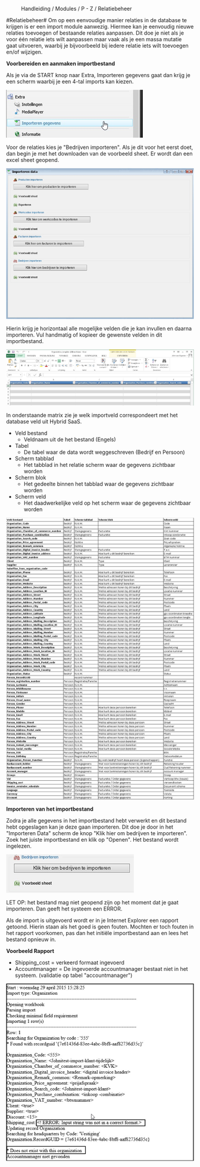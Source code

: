 <properties>
	<page>
		<title>Relatie-import</title>
	</page>
	<menu>
		<position>Handleiding / Modules / P - Z / Relatiebeheer</position>
		<title>Relatie-import</title>
	</menu>
</properties>


#Relatiebeheer#
<description>Om op een eenvoudige manier relaties in de database te krijgen is er een import module aanwezig. Hiermee kan je eenvoudig nieuwe relaties toevoegen of bestaande relaties aanpassen. Dit doe je niet als je voor één relatie iets wilt aanpassen maar vaak als je een massa mutatie gaat uitvoeren, waarbij je bijvoorbeeld bij iedere relatie iets wilt toevoegen en/of wijzigen.
</description>


**Voorbereiden en aanmaken importbestand**

Als je via de START knop naar Extra, Importeren gegevens gaat dan krijg je een scherm waarbij je een 4-tal imports kan kiezen.

![](images/import-start.jpg)

Voor de relaties kies je "Bedrijven importeren".
Als je dit voor het eerst doet, dan begin je met het downloaden van de voorbeeld sheet. Er wordt dan een excel sheet geopend.

![](images/import-scherm.jpg)

Hierin krijg je horizontaal alle mogelijke velden die je kan invullen en daarna importeren. Vul handmatig of kopieer de gewenste velden in dit importbestand.

![](images/import-voorbeeld-excel.jpg)

In onderstaande matrix zie je welk importveld correspondeert met het database veld uit Hybrid SaaS.
 
- Veld bestand			
	- Veldnaam uit de het bestand (Engels)
- Tabel
	- De tabel waar de data wordt weggeschreven (Bedrijf en Persoon)
- Scherm tabblad
	- Het tabblad in het relatie scherm waar de gegevens zichtbaar worden
- Scherm blok
	- Het gedeelte binnen het tabblad waar de gegevens zichtbaar worden
- Scherm veld
	- Het daadwerkelijke veld op het scherm waar de gegevens zichtbaar worden

![](images/import-matrix.jpg)

**Importeren van het importbestand**

Zodra je alle gegevens in het importbestand hebt verwerkt en dit bestand hebt opgeslagen kan je deze gaan importeren. Dit doe je door in het "Importeren Data" scherm de knop "Klik hier om bedrijven te importeren". Zoek het juiste importbestand en klik op "Openen". Het bestand wordt ingelezen.

![](images/import-import.jpg)

<div class="info">
LET OP: het bestand mag niet geopend zijn op het moment dat je gaat importeren. Dan geeft het systeem een ERROR.</div>

Als de import is uitgevoerd wordt er in je Internet Explorer een rapport getoond. Hierin staan als het goed is geen fouten. Mochten er toch fouten in het rapport voorkomen, pas dan het initiële importbestand aan en lees het bestand opnieuw in.

**Voorbeeld Rapport**

- Shipping_cost = verkeerd formaat ingevoerd
- Accountmanager = De ingevoerde accountmanager bestaat niet in het systeem. (validatie op tabel "accountmanager")

![](images/import-rapport.jpg)




